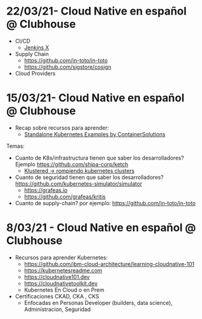
# 22/03/21- Cloud Native en español @ Clubhouse

- CI/CD 
  - [Jenkins X](http://jenkins-x.io)
- Supply Chain
  - https://github.com/in-toto/in-toto
  - https://github.com/sigstore/cosign 
- Cloud Providers

# 15/03/21- Cloud Native en español @ Clubhouse


- Recap sobre recursos para aprender: 
  - [Standalone Kubernetes Examples by ContainerSolutions](https://github.com/ContainerSolutions/kubernetes-examples)

Temas:
- Cuanto de K8s/infrastructura tienen que saber los desarrolladores? Ejemplo https://github.com/shipa-corp/ketch 
  - [Klustered -> rompiendo kubernetes clusters](https://www.youtube.com/watch?v=teB22ZuV_z8) 
- Cuanto de seguridad tienen que saber los desarrolladores? https://github.com/kubernetes-simulator/simulator
  - https://grafeas.io
  - https://github.com/grafeas/kritis  
- Cuanto de supply-chain?  por ejemplo: https://github.com/in-toto/in-toto

# 8/03/21 - Cloud Native en español @ Clubhouse

- Recursos para aprender Kubernetes: 
  -  https://github.com/ibm-cloud-architecture/learning-cloudnative-101
  -  https://kubernetesreadme.com
  -  https://cloudnative101.dev
  -  https://cloudnativetoolkit.dev
  -  Kubernetes En Cloud o en Prem
- Certificaciones CKAD, CKA , CKS
  -  Enfocadas en Personas Developer (builders, data science), Administracion, Seguridad
